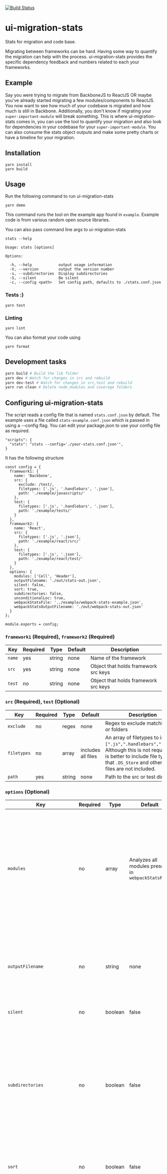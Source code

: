 [![Build Status](https://travis-ci.org/cloudflare/ui-migration-stats.svg?branch=master)](https://travis-ci.org/cloudflare/ui-migration-stats)

# ui-migration-stats

Stats for migration and code base.

Migrating between frameworks can be hard. Having some way to quantify the migration can help with the process.
ui-migration-stats provides the specific dependency feedback and numbers related to each your frameworks.

## Example

Say you were trying to migrate from BackboneJS to ReactJS OR maybe you've already started migrating a few modules/components to ReactJS.
You now want to see how much of your codebase is migrated and how much is still in Backbone. Additionally, you don't know if 
migrating your `super-important-module` will break something. This is where ui-migration-stats comes in, you can use the tool to 
quantify your migration and also look for dependencies in your codebase for your `super-important-module`. 
You can also consume the stats object outputs and make some pretty charts or have a timeline for your migration.

## Installation

```
yarn install
yarn build
```

## Usage

Run the following command to run ui-migration-stats
```
yarn demo
```
This command runs the tool on the example app found in `example`. 
Example code is from various random open source libraries.

You can also pass command line args to ui-migration-stats
```
stats --help

Usage: stats [options]

Options:

  -h, --help            output usage information
  -V, --version         output the version number
  -s, --subdirectories  Display subdirectories
  -S, --silent          Be silent
  -c, --config <path>   Set config path, defaults to ./stats.conf.json
```

### Tests :)
```
yarn test
```

### Linting
```
yarn lint
```
You can also format your code using
```
yarn format
``` 

## Development tasks

```sh
yarn build # Build the lib folder
yarn dev # Watch for changes in src and rebuild
yarn dev-test # Watch for changes in src,test and rebuild
yarn run clean # Delete node_modules and coverage folders
```


## Configuring ui-migration-stats

The script reads a config file that is named `stats.conf.json` by default.
The example uses a file called `stats-example.conf.json` which is passed in using a --config flag.
You can edit your package.json to use your config file as required.

```
"scripts": {
  "stats": "stats --config='./your-stats.conf.json'",
}
```

It has the following structure

```
const config = {
  framework1: {
    name: 'Backbone',
    src: {
      exclude: /test/,
      filetypes: ['.js', '.handlebars', '.json'],
      path: './example/javascripts/'
    },
    test: {
      filetypes: ['.js', '.handlebars', '.json'],
      path: './example/tests/'
    }
  },
  framework2: {
    name: 'React',
    src: {
      filetypes: ['.js', '.json'],
      path: './example/react/src/'
    },
    test: {
      filetypes: ['.js', '.json'],
      path: './example/react/test/'
    }
  },
  options: {
    modules: ['Cell', 'Header'],
    outputFilename: './out/stats-out.json',
    silent: false,
    sort: true,
    subdirectories: false,
    unconditionalLoc: true,
    webpackStatsFile: '../example/webpack-stats-example.json',
    webpackStatsOutputFilename: './out/webpack-stats-out.json'
  }
};

module.exports = config;
```

### `framework1` (Required), `framework2` (Required)

| Key   | Required | Type |Default|Description |
|-------------|----------|----------|----------|-------------|
| `name`    | yes       | string | none | Name of the framework |
| `src`    | yes       | string| none | Object that holds  framework src keys |
| `test`    | no      | string | none| Object that holds  framework src keys |

### `src` (Required), `test` (Optional)

| Key   | Required | Type |Default|Description |
|-------------|----------|----------|----------|-------------|
| `exclude`    | no      | regex | none| Regex to exclude matching files or folders |
| `filetypes`    | no      | array | includes all files |An array of filetypes to include `[".js",".handlebars",".json"]`. Although this is not required, it is better to include file types so that `.DS_Store` and other hidden files are not included. |
| `path`    | yes      | string | none| Path to the src or test directory |


### `options` (Optional)

| Key   | Required | Type |Default|Description |
|-------------|----------|----------|----------|-------------|
| `modules`    | no       | array | Analyzes all modules present in `webpackStatsFile` | It will analyze any module that contains the substrings present in this array. For example `['some']` will include all modules with some in their name i.e. `some-module` will be included. If not present in config, all modules will be included. |
| `outputFilename`    | no       | string | none | Path and name of output file. If key is not present, it will **NOT** output a stats JSON file. If directory is not present it will create one for you. |
| `silent`    | no       | boolean | false | Don't output to stdout |
| `subdirectories`    | no      | boolean  |false| Flag to include subdirectories in output JSON file/stdout, **NOTE** For accuracy and completeness, this option will not prevent the traversal of the subdirectories. It will only exclude the subdirectories from the final output JSON/stdout. Defaults to `false`   |
| `sort`    | no       | boolean | false | Sorts the output of `webpack-stats` by number of includes if true  |
| `unconditionalLoc`    | no       | boolean | false | This option is useful when you have code written in an unrecognized language or if you have a lot of schema files. You will get a warning about skipped files if there is an unrecognized language. Use this option to add those files as pure source code i.e. ignoring comments and other language constructs. If you're confused, it's best to set this to true. |
| `webpackStatsFile`    | no       | string | none | Path and name of webpack stats input  JSON file. If not present, it will skip webpack analysis |
| `webpackStatsOutputFilename`    | no       | string | none | Path and name of webpack stats output  JSON file. If key is not present, it will **NOT** output a webpack stats JSON file.If directory is not present it will create one for you. |


## Generating webpack-stats.json 

You will need to generate your project's webpack stats file. This can be done using the webpack cli or through your webpack config.

You can use the following command to generate your file
```webpack --json > webpack-stats.json```

**NOTE: If for some reason your file is empty, make sure your environment is set to production.** 

webpack stats config: https://webpack.js.org/configuration/stats/

Empty file: http://stackoverflow.com/questions/41520410/webpack-stats-json-file-is-empty



## Output JSON
This is what standard output json file looks like

### Migration Stats
```
{
  "timestamp": "2017-04-10T17:02:25.590Z",
  "framework1": {
    "name": "Backbone",
    "srcPath": "./example/javascripts/",
    "testPath": "./example/tests/",
    "filetypes": [
      ".js",
      ".handlebars",
      ".json"
    ],
    "files": 6,
    "tests": 3,
    "percentage": 53,
    "srcSubdirectories": [
      {
        "Path": "./example/javascripts/",
        "length": 2
      },
      {
        "Path": "example/javascripts/modules/traffic",
        "length": 1
      },
      {
        "Path": "example/javascripts/modules/traffic/lib",
        "length": 1
      }
    ],
    "testsSubdirectories": [
      {
        "Path": "./example/tests/",
        "length": 1
      },
      {
        "Path": "example/tests/modules",
        "length": 1
      }
    ],
    "filesLoc": {
      "total": 465,
      "source": 403,
      "comment": 14,
      "single": 14,
      "block": 0,
      "mixed": 1,
      "empty": 40,
      "todo": 0,
      "unrecognized": 9
    },
    "testsLoc": {
      "total": 240,
      "source": 201,
      "comment": 9,
      "single": 9,
      "block": 0,
      "mixed": 0,
      "empty": 30,
      "todo": 0
    },
    "percentageLoc": 63
  },
  "framework2": {
    "name": "React",
    "srcPath": "./example/react/src/",
    "testPath": "./example/react/test/",
    "filetypes": [
      ".js",
      ".json"
    ],
    "files": 3,
    "tests": 5,
    "percentage": 47,
    "srcSubdirectories": [
      {
        "path": "./example/react/src/",
        "length": 2
      },
      {
        "path": "example/react/src/containers",
        "length": 1
      },
      {
        "path": "example/react/src/components",
        "length": 1
      }
    ],
    "testsSubdirectories": [
      {
        "path": "./example/react/test/",
        "length": 1
      },
      {
        "path": "example/react/test/selectors",
        "length": 1
      }
    ],
    "filesLoc": {
      "total": 72,
      "source": 53,
      "comment": 7,
      "single": 4,
      "block": 3,
      "mixed": 0,
      "empty": 12,
      "todo": 1
    },
    "testsLoc": {
      "total": 341,
      "source": 306,
      "comment": 0,
      "single": 0,
      "block": 0,
      "mixed": 0,
      "empty": 35,
      "todo": 0
    },
    "percentageLoc": 37
  }
}
``` 
### Output keys
| Key   | Description |
|-------------|----------|
| `timestamp`    | Timestamp when the script was run |
| `name`    | Name of the framework |
| `path`     |Path to src directory of framework |
| `testPath`    | Path to test directory of framework |
| `filetypes`    |An array of filetypes to include `[".js",".handlebars",".json"]`|
| `files`    | Number of files found in framework source directory |
| `tests`    | Number of files found in framework source directory |
| `percentage`    | Percentage of total codebase by number of files  |
| `srcSubdirectories`    | Array of source subdirectories and the number of subdirectories they include i.e. `length` |
| `testsSubdirectories`    | Array of test subdirectories and the number of subdirectories they include i.e. `length` |
| `filesLoc`    | The number of lines of code in the source directory. See [Lines of code break down](#lines-of-code-breakdown) for details |
| `percentageLoc`    | Percentage of total codebase by lines of code  |

#### Lines of code breakdown
* total - total lines of code
* source - source lines of code
* comment - comment lines of code
* single - single line comments
* block - block comments
* mixed - mixed comments
* empty - empty lines
* todo - todos found in code
* unrecognized - unconditionally added lines i.e. unrecognized lines

### Module Stats

```
{
  "timestamp": "2017-04-07T16:42:28.531Z",
  "webpackStats": [
    {
      "module": "some-component",
      "entry": "../~/some-component/lib/index.js",
      "exports": [
        "some-sub-component",
        "some-other-sub-component"
      ],
      "count": 3,
      "issuers": [
      "../react/src/issuer1.js",
      "../react/src/issuer2.js",
      "../react/src/issuer3.js"
      ]
    }
  ]
}
```
### Output keys
| Key   | Description |
|-------------|----------|
| `timestamp`    | Timestamp when the script was run |
| `module`    | Name of the module |
| `entry`     |Entry point of module|
| `exports`    | An array of module exports |
| `count`    |Number of times the module was included|
| `issuers`    |  An array of paths where the module was included |
